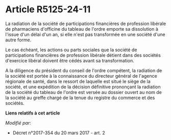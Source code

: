 # Article R5125-24-11

La radiation de la société de participations financières de profession libérale de pharmaciens d'officine du tableau de
l'ordre emporte sa dissolution à l'issue d'un délai d'un an, si elle n'est pas transformée en une société d'une autre forme.

Le cas échéant, les actions ou parts sociales que la société de participations financières de profession libérale détient
dans des sociétés d'exercice libéral doivent être cédés avant sa transformation.

A la diligence du président du conseil de l'ordre compétent, la radiation de la société est portée à la connaissance du
directeur général de l'agence régionale de santé, dans le ressort de laquelle est situé le siège de la société, et une
expédition de la décision définitive prononçant la radiation de la société du tableau de l'ordre est versée au dossier ouvert
au nom de la société au greffe chargé de la tenue du registre du commerce et des sociétés.

**Liens relatifs à cet article**

_Modifié par_:

  - Décret n°2017-354 du 20 mars 2017 - art. 2
